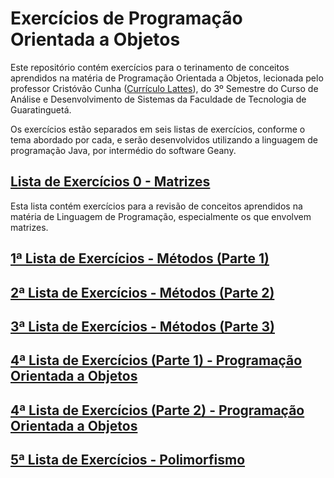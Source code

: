 # Exercícios de Programação Orientada a Objetos
Este repositório contém exercícios para o terinamento de conceitos aprendidos na matéria de Programação Orientada a Objetos, lecionada pelo professor Cristóvão Cunha ([Currículo Lattes](http://lattes.cnpq.br/1081570537253054)), do 3º Semestre do Curso de Análise e Desenvolvimento de Sistemas da Faculdade de Tecnologia de Guaratinguetá.

Os exercícios estão separados em seis listas de exercícios, conforme o tema abordado por cada, e serão desenvolvidos utilizando a linguagem de programação Java, por intermédio do software Geany.

## [Lista de Exercícios 0 - Matrizes](Lista0-Matrizes)
Esta lista contém exercícios para a revisão de conceitos aprendidos na matéria de Linguagem de Programação, especialmente os que envolvem matrizes.
## [1ª Lista de Exercícios - Métodos (Parte 1)](Lista1-MetodosPt1)
## [2ª Lista de Exercícios - Métodos (Parte 2)](Lista2-MetodosPt2)
## [3ª Lista de Exercícios - Métodos (Parte 3)](Lista3-MetodosPt3)
## [4ª Lista de Exercícios (Parte 1) - Programação Orientada a Objetos](Lista4Pt1-ProgramacaoOrientadaAObjetos)
## [4ª Lista de Exercícios (Parte 2) - Programação Orientada a Objetos](Lista4Pt2-ProgramacaoOrientadaAObjetos)
## [5ª Lista de Exercícios - Polimorfismo](Lista5-Polimorfismo)
